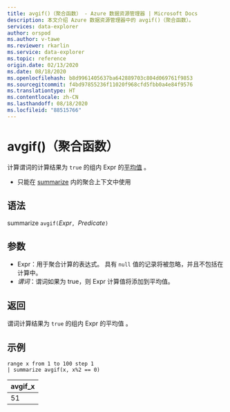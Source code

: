 ```yaml
---
title: avgif()（聚合函数） - Azure 数据资源管理器 | Microsoft Docs
description: 本文介绍 Azure 数据资源管理器中的 avgif()（聚合函数）。
services: data-explorer
author: orspod
ms.author: v-tawe
ms.reviewer: rkarlin
ms.service: data-explorer
ms.topic: reference
origin.date: 02/13/2020
ms.date: 08/18/2020
ms.openlocfilehash: b8d9961405637ba642889703c804d069761f9853
ms.sourcegitcommit: f4bd97855236f11020f968cfd5fbb0a4e84f9576
ms.translationtype: HT
ms.contentlocale: zh-CN
ms.lasthandoff: 08/18/2020
ms.locfileid: "88515766"
---
```

# <a name="avgif-aggregation-function"></a>avgif()（聚合函数）

计算谓词的计算结果为 `true` 的组内 Expr 的[平均值](avg-aggfunction.md) 。

* 只能在 [summarize](summarizeoperator.md) 内的聚合上下文中使用

## <a name="syntax"></a>语法

summarize `avgif(`*Expr*`, `*Predicate*`)`

## <a name="arguments"></a>参数

* Expr：用于聚合计算的表达式。 具有 `null` 值的记录将被忽略，并且不包括在计算中。
* *谓词*：谓词如果为 true，则 Expr 计算值将添加到平均值。

## <a name="returns"></a>返回

谓词计算结果为 `true` 的组内 Expr 的平均值 。
 
## <a name="examples"></a>示例

```kusto
range x from 1 to 100 step 1
| summarize avgif(x, x%2 == 0)
```

|avgif_x|
|---|
|51|
